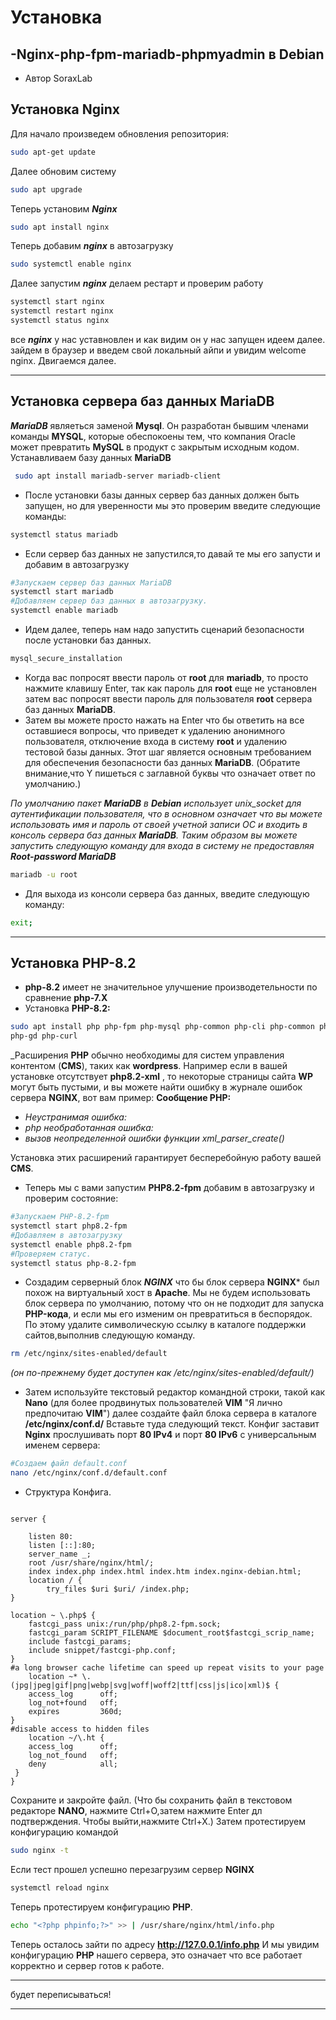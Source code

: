 # Установка 
## -Nginx-php-fpm-mariadb-phpmyadmin в Debian
* Автор SoraxLab

## Установка Nginx
Для начало произведем обновления репозитория:
```bash
sudo apt-get update 
```

Далее обновим систему 
```bash
sudo apt upgrade
```

Теперь установим ***Nginx*** 

```bash
sudo apt install nginx
```

Теперь добавим ***nginx*** в автозагрузку 

```bash
sudo systemctl enable nginx
```

Далее запустим ***nginx*** делаем рестарт и проверим работу 

```bash
systemctl start nginx 
systemctl restart nginx
systemctl status nginx 
```

все ***nginx*** у нас уставновлен и как видим он у нас запущен идеем далее.
зайдем в браузер и введем свой локальный айпи и увидим welcome nginx.
Двигаемся далее.


***
## Установка сервера баз данных MariaDB
***MariaDB*** являеться заменой **Mysql**. Он разработан бывшим членами команды **MYSQL**, которые обеспокоены тем, что компания Oracle может превратить **MySQL** в продукт с закрытым исходным кодом.
Устанавливаем базу данных **MariaDB**
```bash
 sudo apt install mariadb-server mariadb-client
```

* После установки базы данных сервер баз данных должен быть запущен,
но для уверенности мы это проверим
введите следующие команды:
```bash
systemctl status mariadb
```
* Если сервер баз данных не запустился,то давай те мы его запусти и добавим в автозагрузку 
```bash
#Запускаем сервер баз данных MariaDB
systemctl start mariadb
#Добавляем сервер баз данных в автозагрузку.
systemctl enable mariadb
```
* Идем далее, теперь нам надо запустить сценарий безопасности после установки баз данных.
```bash
mysql_secure_installation
```

* Когда вас попросят ввести пароль от **root** для **mariadb**, то просто нажмите клавишу Enter, так как пароль для **root** еще не установлен затем вас попросят ввести пароль для пользователя **root** сервера баз данных **MariaDB**.
* Затем  вы можете просто нажать на Enter что бы ответить на все оставшиеся вопросы, что приведет к удалению анонимного пользователя, отключение входа в систему **root** и удалению тестовой базы данных. Этот шаг является основным требованием для обеспечения безопасности баз данных **MariaDB**. (Обратите внимание,что Y пишеться с заглавной буквы что означает ответ по умолчанию.)

_По умолчанию пакет **MariaDB** в **Debian** использует unix_socket для аутентификации пользователя, что в основном означает что вы можете использовать имя и пароль от своей учетной записи OC и входить в консоль сервера баз данных **MariaDB**.
Таким образом вы можете запустить следующую команду для входа в систему не предоставляя **Root-password MariaDB**_
```bash
mariadb -u root
```
* Для выхода из консоли сервера баз данных, введите следующую команду:
```bash
exit;
```
***

## Установка PHP-8.2
* **php-8.2** имеет не значительное улучшение производетельности по сравнение **php-7.Х**
* Установка **PHP-8.2:**
```bash
sudo apt install php php-fpm php-mysql php-common php-cli php-common php-json php-opcache php-readline php-mbstring php-xml
php-gd php-curl
```

_Расширения **PHP** обычно необходимы для систем управления контентом (**CMS**), таких как **wordpress**. 
Например если в вашей установке отсутствует **php8.2-xml** , то некоторые страницы сайта **WP** могут быть пустыми, и вы можете найти ошибку в журнале ошибок сервера **NGINX**, вот вам пример:
**Сообщение PHP:**
 
- _Неустранимая ошибка:_ 
- _php необработанная ошибка:_
- _вызов неопределенной ошибки функции   xml_parser_create()_

Установка этих расширений гарантирует бесперебойную работу вашей **CMS**.

* Теперь мы с вами запустим **PHP8.2-fpm** добавим в автозагрузку и проверим состояние:
```bash
#Запускаем PHP-8.2-fpm
systemctl start php8.2-fpm
#Добавляем в автозагрузку 
systemctl enable php8.2-fpm
#Проверяем статус.
systemctl status php-8.2-fpm
```
* Создадим серверный блок ***NGINX***
что бы блок сервера **NGINX*** был похож на виртуальный хост в **Apache**. Мы не будем использовать блок сервера по умолчанию, потому что он не подходит для запуска **PHP-кода**, и если мы его изменим он превратиться в беспорядок.
По этому удалите символическую ссылку в каталоге поддержки сайтов,выполнив следующую команду.
```bash
rm /etc/nginx/sites-enabled/default
```

_(он по-прежнему будет доступен как /etc/nginx/sites-enabled/default/)_

* Затем используйте текстовый редактор командной строки, такой как **Nano** (для более продвинутых пользователей **VIM** "Я лично предпочитаю **VIM**") далее создайте файл блока сервера в каталоге **/etc/nginx/conf.d/**
Вставьте туда следующий текст.
Конфиг заставит **Nginx** прослушивать порт **80 IPv4** и порт **80 IPv6** с универсальным именем сервера:
```bash
#Создаем файл default.conf
nano /etc/nginx/conf.d/default.conf
``` 

* Структура Конфига.
```nginx

server {
 
	listen 80:
	listen [::]:80;
	server_name _;
	root /usr/share/nginx/html/;
	index index.php index.html index.htm index.nginx-debian.html;
	location / {
		try_files $uri $uri/ /index.php;
}

location ~ \.php$ {
	fastcgi_pass unix:/run/php/php8.2-fpm.sock;
	fastcgi_param SCRIPT_FILENAME $document_root$fastcgi_scrip_name;
	include fastcgi_params;
	include snippet/fastcgi-php.conf;	
}
#a long browser cache lifetime can speed up repeat visits to your page
	location ~* \.(jpg|jpeg|gif|png|webp|svg|woff|woff2|ttf|css|js|ico|xml)$ {
	access_log 		off;
	log_not+found 	off;
	expires 		360d;
}
#disable access to hidden files
	location ~/\.ht {
	access_log 		off;
	log_not_found 	off;
	deny 			all;
 }
}
```

Сохраните и закройте файл. (Что бы сохранить файл в текстовом редакторе **NANO**, нажмите  Ctrl+O,затем нажмите Enter дл подтверждения. Чтобы выйти,нажмите Ctrl+X.)
Затем протестируем конфигурацию  командой 
```bash
sudo nginx -t 
```
Если тест прошел успешно перезагрузим сервер **NGINX**
```bash
systemctl reload nginx
```
 Теперь протестируем конфигурацию **PHP**.
```bash
echo "<?php phpinfo;?>" >> | /usr/share/nginx/html/info.php
```

Теперь осталось зайти по адресу **http://127.0.0.1/info.php**
И мы увидим конфигурацию **PHP** нашего сервера, это означает что все работает корректно и сервер готов к работе.
 
*****
будет переписываться!

***
